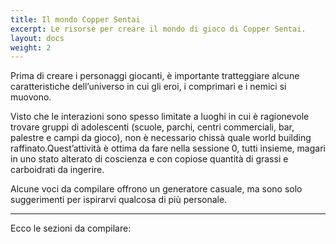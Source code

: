 ```yaml
---
title: Il mondo Copper Sentai
excerpt: Le risorse per creare il mondo di gioco di Copper Sentai.
layout: docs
weight: 2
---
```

Prima di creare i personaggi giocanti, è importante tratteggiare alcune caratteristiche dell’universo in cui gli eroi, i comprimari e i nemici si muovono. 


Visto che le interazioni sono spesso limitate a luoghi in cui è ragionevole trovare gruppi di adolescenti (scuole, parchi, centri commerciali, bar, palestre e campi da gioco), non è necessario chissà quale world building raffinato.Quest’attività è ottima da fare nella sessione 0, tutti insieme, magari in uno stato alterato di coscienza e con copiose quantità di grassi e carboidrati da ingerire.


Alcune voci da compilare offrono un generatore casuale, ma sono solo suggerimenti per ispirarvi qualcosa di più personale.


***

Ecco le sezioni da compilare:
